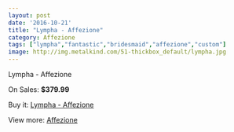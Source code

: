 ```yaml
---
layout: post
date: '2016-10-21'
title: "Lympha - Affezione"
category: Affezione
tags: ["lympha","fantastic","bridesmaid","affezione","custom"]
image: http://img.metalkind.com/51-thickbox_default/lympha.jpg
---
```

Lympha - Affezione

On Sales: **$379.99**
<a href="https://www.metalkind.com/en/affezione/22-lympha.html"><amp-img layout="responsive" width="600" height="600" src="//img.metalkind.com/51-thickbox_default/lympha.jpg" alt="Lympha - Affezione 0" /></a>
<a href="https://www.metalkind.com/en/affezione/22-lympha.html"><amp-img layout="responsive" width="600" height="600" src="//img.metalkind.com/52-thickbox_default/lympha.jpg" alt="Lympha - Affezione 1" /></a>

Buy it: [Lympha - Affezione](https://www.metalkind.com/en/affezione/22-lympha.html "Lympha - Affezione")

View more: [Affezione](https://www.metalkind.com/en/2-affezione "Affezione")